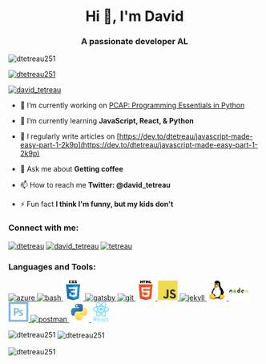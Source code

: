 <h1 align="center">Hi 👋, I'm David</h1>
<h3 align="center">A passionate developer AL</h3>

<p align="left"> <img src="https://komarev.com/ghpvc/?username=dtetreau251&label=Profile%20views&color=0e75b6&style=flat" alt="dtetreau251" /> </p>

<p align="left"> <a href="https://github.com/ryo-ma/github-profile-trophy"><img src="https://github-profile-trophy.vercel.app/?username=dtetreau251" alt="dtetreau251" /></a> </p>

<p align="left"> <a href="https://twitter.com/david_tetreau" target="blank"><img src="https://img.shields.io/twitter/follow/david_tetreau?logo=twitter&style=for-the-badge" alt="david_tetreau" /></a> </p>

- 🔭 I’m currently working on [PCAP: Programming Essentials in Python](https://www.netacad.com/courses/programming/pcap-programming-essentials-python)

- 🌱 I’m currently learning **JavaScript, React, & Python**

- 📝 I regularly write articles on [https://dev.to/dtetreau/javascript-made-easy-part-1-2k9p](https://dev.to/dtetreau/javascript-made-easy-part-1-2k9p)

- 💬 Ask me about **Getting coffee**

- 📫 How to reach me **Twitter: @david_tetreau**

- ⚡ Fun fact **I think I'm funny, but my kids don't**

<h3 align="left">Connect with me:</h3>
<p align="left">
<a href="https://dev.to/dtetreau" target="blank"><img align="center" src="https://cdn.jsdelivr.net/npm/simple-icons@3.0.1/icons/dev-dot-to.svg" alt="dtetreau" height="30" width="40" /></a>
<a href="https://twitter.com/david_tetreau" target="blank"><img align="center" src="https://raw.githubusercontent.com/rahuldkjain/github-profile-readme-generator/master/src/images/icons/Social/twitter.svg" alt="david_tetreau" height="30" width="40" /></a>
<a href="https://linkedin.com/in/tetreau" target="blank"><img align="center" src="https://raw.githubusercontent.com/rahuldkjain/github-profile-readme-generator/master/src/images/icons/Social/linked-in-alt.svg" alt="tetreau" height="30" width="40" /></a>
</p>

<h3 align="left">Languages and Tools:</h3>
<p align="left"> <a href="https://azure.microsoft.com/en-in/" target="_blank"> <img src="https://www.vectorlogo.zone/logos/microsoft_azure/microsoft_azure-icon.svg" alt="azure" width="40" height="40"/> </a> <a href="https://www.gnu.org/software/bash/" target="_blank"> <img src="https://www.vectorlogo.zone/logos/gnu_bash/gnu_bash-icon.svg" alt="bash" width="40" height="40"/> </a> <a href="https://www.w3schools.com/css/" target="_blank"> <img src="https://raw.githubusercontent.com/devicons/devicon/master/icons/css3/css3-original-wordmark.svg" alt="css3" width="40" height="40"/> </a> <a href="https://www.gatsbyjs.com/" target="_blank"> <img src="https://www.vectorlogo.zone/logos/gatsbyjs/gatsbyjs-icon.svg" alt="gatsby" width="40" height="40"/> </a> <a href="https://git-scm.com/" target="_blank"> <img src="https://www.vectorlogo.zone/logos/git-scm/git-scm-icon.svg" alt="git" width="40" height="40"/> </a> <a href="https://www.w3.org/html/" target="_blank"> <img src="https://raw.githubusercontent.com/devicons/devicon/master/icons/html5/html5-original-wordmark.svg" alt="html5" width="40" height="40"/> </a> <a href="https://developer.mozilla.org/en-US/docs/Web/JavaScript" target="_blank"> <img src="https://raw.githubusercontent.com/devicons/devicon/master/icons/javascript/javascript-original.svg" alt="javascript" width="40" height="40"/> </a> <a href="https://jekyllrb.com/" target="_blank"> <img src="https://www.vectorlogo.zone/logos/jekyllrb/jekyllrb-icon.svg" alt="jekyll" width="40" height="40"/> </a> <a href="https://www.linux.org/" target="_blank"> <img src="https://raw.githubusercontent.com/devicons/devicon/master/icons/linux/linux-original.svg" alt="linux" width="40" height="40"/> </a> <a href="https://nodejs.org" target="_blank"> <img src="https://raw.githubusercontent.com/devicons/devicon/master/icons/nodejs/nodejs-original-wordmark.svg" alt="nodejs" width="40" height="40"/> </a> <a href="https://www.photoshop.com/en" target="_blank"> <img src="https://raw.githubusercontent.com/devicons/devicon/master/icons/photoshop/photoshop-line.svg" alt="photoshop" width="40" height="40"/> </a> <a href="https://postman.com" target="_blank"> <img src="https://www.vectorlogo.zone/logos/getpostman/getpostman-icon.svg" alt="postman" width="40" height="40"/> </a> <a href="https://www.python.org" target="_blank"> <img src="https://raw.githubusercontent.com/devicons/devicon/master/icons/python/python-original.svg" alt="python" width="40" height="40"/> </a> <a href="https://reactjs.org/" target="_blank"> <img src="https://raw.githubusercontent.com/devicons/devicon/master/icons/react/react-original-wordmark.svg" alt="react" width="40" height="40"/> </a> </p>

<p><img align="left" src="https://github-readme-stats.vercel.app/api/top-langs?username=dtetreau251&show_icons=true&locale=en&layout=compact" alt="dtetreau251" /></p>

<p>&nbsp;<img align="center" src="https://github-readme-stats.vercel.app/api?username=dtetreau251&show_icons=true&locale=en" alt="dtetreau251" /></p>

<p><img align="center" src="https://github-readme-streak-stats.herokuapp.com/?user=dtetreau251&" alt="dtetreau251" /></p>


